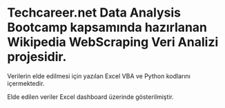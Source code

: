 # Techcareer.net Data Analysis Bootcamp kapsamında hazırlanan Wikipedia WebScraping Veri Analizi projesidir.

Verilerin elde edilmesi için yazılan Excel VBA ve Python kodlarını içermektedir.

Elde edilen veriler Excel dashboard üzerinde gösterilmiştir.
